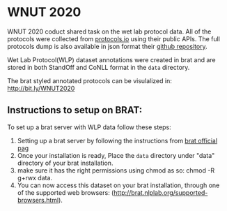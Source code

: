 WNUT 2020
===============

WNUT 2020 coduct shared task on the wet lab protocol data. All of the protocols were collected from [protocols.io](https://www.protocols.io/) using their public APIs. The full protocols dump is also available in json format their [github repository](https://github.com/protocolsio/protocols).  

Wet Lab Protocol(WLP) dataset annotations were created in brat and are stored in both StandOff and CoNLL format in the  `data` directory.

The brat styled annotated protocols can be visulalized in: http://bit.ly/WNUT2020


Instructions to setup on BRAT:
------------------

To set up a brat server with WLP data follow these steps: 

1. Setting up a brat server by following the instructions from [brat official pag](http://brat.nlplab.org/installation.html)
2. Once your installation is ready, Place the `data` directory under "data" directory of your brat installation.
3. make sure it has the right permissions using chmod as so: 
			chmod -R g+rwx data.
4. You can now access this dataset on your brat installation, through one of the supported web browsers: (http://brat.nlplab.org/supported-browsers.html).

